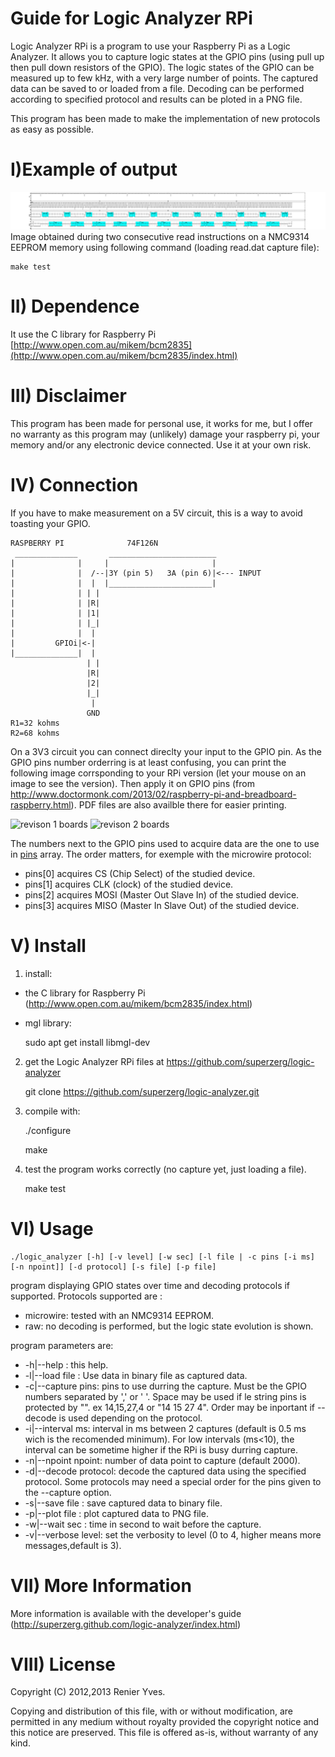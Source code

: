 Guide for Logic Analyzer RPi
==============

Logic Analyzer RPi is a program to use your Raspberry Pi as a Logic Analyzer. It allows you to capture logic states at the GPIO pins (using pull up then pull down resistors of the GPIO). The logic states of the GPIO can be measured up to few kHz, with a very large number of points. The captured data can be saved to or loaded from a file. Decoding can be performed according to specified protocol and results can be ploted in a PNG file.

This program has been made to make the implementation of new protocols as easy as possible.

I)Example of output 
==============
![logic states](https://github.com/superzerg/NMC9314_pi/blob/master/read.png)
Image obtained during two consecutive read instructions on a NMC9314 EEPROM memory using following command (loading read.dat capture file):

	make test

II) Dependence 
==============
It use the C library for Raspberry Pi [http://www.open.com.au/mikem/bcm2835](http://www.open.com.au/mikem/bcm2835/index.html)

III) Disclaimer
===============
This program has been made for personal use, it works for me, but I offer no warranty as this program may (unlikely) damage your raspberry pi, your memory and/or any electronic device connected. Use it at your own risk.

IV) Connection
===============

If you have to make measurement on a 5V circuit, this is a way to avoid toasting your GPIO.

	RASPBERRY PI              74F126N
	 ______________       ________________________
	|              |     |                       |
	|              |  /--|3Y (pin 5)   3A (pin 6)|<--- INPUT
	|              |  |  |_______________________|
	|              | | | 
	|              | |R|
	|              | |1|
	|              | |_|
	|              |  | 
	|         GPIOi|<-|
	|______________|  |
	                 | |
	                 |R|
	                 |2|
	                 |_|
	                  |
	                 GND 
	R1=32 kohms
	R2=68 kohms

On a 3V3 circuit you can connect direclty your input to the GPIO pin.
As the GPIO pins number orderring is at least confusing, you can print the following image corrsponding to your RPi version (let your mouse on an image to see the version). 
Then apply it on GPIO pins (from http://www.doctormonk.com/2013/02/raspberry-pi-and-breadboard-raspberry.html).
PDF files are also availble there for easier printing.

![revison 1 boards](http://3.bp.blogspot.com/-M0E1IVgNnlc/USI5afQSoqI/AAAAAAAAEhA/QnwqdTqGNE0/s320/raspberry+leaf.png "Rev. 1 board")
![revison 2 boards](http://1.bp.blogspot.com/-s2VVUs3YO5E/USTWSZq1FzI/AAAAAAAAEqk/iRyL0OY6ZWU/s320/raspberry+leaf+r2.png "Rev. 2 board")

The numbers next to the GPIO pins used to acquire data are the one to use in [pins](http://superzerg.github.com/logic-analyzer/classlogic__input.html#a691df164430ee863f12e0aaaeb7510a7) array.
The order matters, for exemple with the microwire protocol:
- pins[0] acquires CS (Chip Select) of the studied device.
- pins[1] acquires CLK (clock) of the studied device.
- pins[2] acquires MOSI (Master Out Slave In) of the studied device.
- pins[3] acquires MISO (Master In Slave Out) of the studied device.

V) Install
===============
 1. install:
 - the C library for Raspberry Pi (http://www.open.com.au/mikem/bcm2835/index.html)
 - mgl library:
 
	sudo apt get install libmgl-dev
    
 2. get the Logic Analyzer RPi files at https://github.com/superzerg/logic-analyzer
 	
	git clone https://github.com/superzerg/logic-analyzer.git
	
 3. compile with:
 
	./configure
	
	make
	
 4. test the program works correctly (no capture yet, just loading a file).
 
    make test

VI) Usage
===============

    ./logic_analyzer [-h] [-v level] [-w sec] [-l file | -c pins [-i ms] [-n npoint]] [-d protocol] [-s file] [-p file]
program displaying GPIO states over time and decoding protocols if supported. Protocols supported are :

- microwire: tested with an NMC9314 EEPROM.
- raw: no decoding is performed, but the logic state evolution is shown.
    
program parameters are:

- -h|--help : this help.
- -l|--load file : Use data in binary file as captured data.
- -c|--capture pins: pins to use durring the capture. Must be the GPIO numbers separated by \',\' or \' \'. Space may be used if le string pins is protected by \"\". ex 14,15,27,4 or \"14 15 27 4\". Order may be inportant if --decode is used depending on the protocol.
- -i|--interval ms: interval in ms between 2 captures (default is 0.5 ms wich is the recomended minimum). For low intervals (ms<10), the interval can be sometime higher if the RPi is busy durring capture.
- -n|--npoint npoint: number of data point to capture (default 2000).
- -d|--decode protocol: decode the captured data using the specified protocol. Some protocols may need a special order for the pins given to the --capture option.
- -s|--save file : save captured data to binary file.
- -p|--plot file : plot captured data to PNG file.
- -w|--wait sec : time in second to wait before the capture.
- -v|--verbose level: set the verbosity to level (0 to 4, higher means more messages,default is 3).


VII) More Information
===============
More information is available with the developer's guide (http://superzerg.github.com/logic-analyzer/index.html)

VIII) License
===============
Copyright (C) 2012,2013 Renier Yves.

   Copying and distribution of this file, with or without modification,
are permitted in any medium without royalty provided the copyright
notice and this notice are preserved.  This file is offered as-is,
without warranty of any kind.

